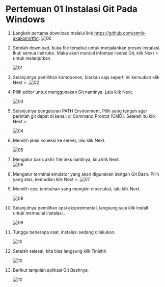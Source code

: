 # Pertemuan 01 Instalasi Git Pada Windows

1. Langkah pertama download melalui link https://github.com/stmik-akakom/rtfm.
![00](00.PNG)

2. Setelah download, buka file tersebut untuk menjalankan proses instalasi. Ikuti semua instruksi. Maka akan muncul infomasi lisensi Git, klik Next > untuk melanjutkan.
   
   ![01](./gambar/1.PNG)

3. Selanjutnya pemilihan komoponen, biarkan saja seperti ini kemudian klik Next >.
   ![02](./gambar/2.PNG) 
   
4. Pilih editor untuk menggunakan Git nantinya. Lalu klik Next.

   ![03](./gambar/3.PNG)
   
5. Selanjutnya pengaturan PATH Environment. Pilih yang tengah agar perintah git dapat di kenali di Command Prompt (CMD). Setelah itu klik Next >.
   
   ![04](./gambar/4.PNG)
   
6. Memilih jenis koneksi ke server, lalu klik Next.
   
   ![05](./gambar/5.PNG)

7. Mengatur baris akhir file teks nantinya, lalu klik Next.  
   ![06](./gambar/6.PNG)
   
8. Mengatur terminal emulator yang akan digunakan dengan Git Bash. Pilih yang atas, kemudian klik Next >.
   ![07](./gambar/7.PNG)
   
9. Memilih opsi tambahan yang mungkin diperlukat, lalu klik Next.
   
   ![08](./gambar/8.PNG)
   
10. Selanjutnya pemilihan opsi ekspreimental, langsung saja klik Install untuk memaulai instalasi..
   
    ![09](./gambar/9.PNG)
	
11. Tunggu beberapa saat, instalasi sedang dilakukan.
   
    ![10](./gambar/10.PNG)
	
12. Setelah selesai, kita bisa langsung klik Finishh.
   
    ![10](./gambar/11.PNG)
	
13. Berikut tampilan aplikasi Git Bashnya.
   
    ![10](./gambar/13.PNG)